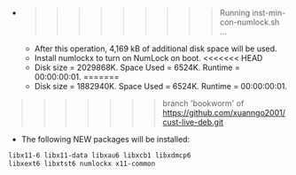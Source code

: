 * >>>>>>>>> Running inst-min-con-numlock.sh ...
  * After this operation, 4,169 kB of additional disk space will be used.
  * Install numlockx to turn on NumLock on boot.
<<<<<<< HEAD
  * Disk size = 2029868K. Space Used = 6524K. Runtime = 00:00:00:01.
=======
  * Disk size = 1882940K. Space Used = 6524K. Runtime = 00:00:00:01.
>>>>>>> branch 'bookworm' of https://github.com/xuanngo2001/cust-live-deb.git
  * The following NEW packages will be installed:
  ```bash
libx11-6 libx11-data libxau6 libxcb1 libxdmcp6
libxext6 libxtst6 numlockx x11-common
  ```

